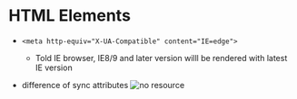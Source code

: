 # HTML Elements

* `<meta http-equiv="X-UA-Compatible" content="IE=edge">`
   - Told IE browser, IE8/9 and later version willl be rendered with latest IE version

* difference of sync attributes
![no resource](../../../resources/sync.jpg)
